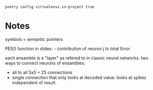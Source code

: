 ```
poetry config virtualenvs.in-project true
```

# Notes

symbols = semantic pointers

PES() function in slides: 
    - contribution of neuron j to total Error 

each ensamble is a "layer" as refered to in classic neural networks.
two ways to connect neurons of ensambles:
- all to all 5x5 = 25 connections
- single connection that only looks at decoded value: looks at spikes
independent of result.